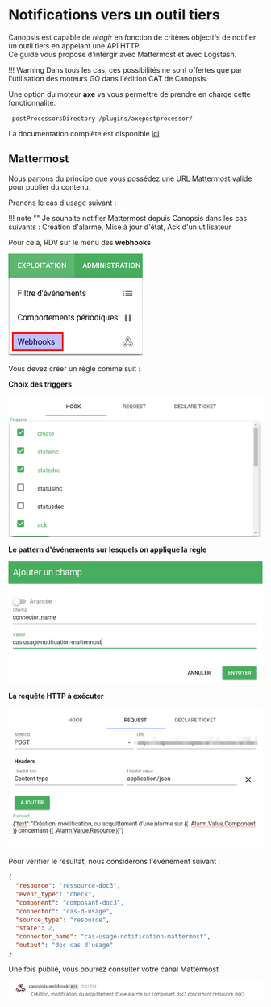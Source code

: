 # Notifications vers un outil tiers

Canopsis est capable de *réagir* en fonction de critères objectifs de notifier un outil tiers en appelant une API HTTP.  
Ce guide vous propose d'intergir avec Mattermost et avec Logstash.  

!!! Warning
    Dans tous les cas, ces possibilités ne sont offertes que par l'utilisation des moteurs GO dans l'édition CAT de Canopsis.  

Une option du moteur **axe** va vous permettre de prendre en charge cette fonctionnalité.

````
-postProcessorsDirectory /plugins/axepostprocessor/
````

La documentation complète est disponible [ici](../../../guide-administration/webhooks/)


## Mattermost

Nous partons du principe que vous possédez une URL Mattermost valide pour publier du contenu.  

Prenons le cas d'usage suivant : 

!!! note ""
    Je souhaite notifier Mattermost depuis Canopsis dans les cas suivants :
    Création d'alarme, Mise à jour d'état, Ack d'un utilisateur

Pour cela, RDV sur le menu des **webhooks**

![Menu Webhooks](./img/notification_mattermost_menu.png "Menu Webhooks")  


Vous devez créer un règle comme suit : 

**Choix des triggers**

![Choix triggers](./img/notification_mattermost_choix_trigger.png "Choix des triggers")  

**Le pattern d'événements sur lesquels on applique la règle**

![Pattern d'événements](./img/notification_mattermost_edit_pattern.png "Pattern d'événements")  

**La requête HTTP à exécuter**

![Requête HTTP](./img/notification_mattermost_request.png "Requête HTTP")  

Pour vérifier le résultat, nous considérons l'événement suivant :  

````json
{
  "resource": "ressource-doc3", 
  "event_type": "check", 
  "component": "composant-doc3", 
  "connector": "cas-d-usage", 
  "source_type": "resource", 
  "state": 2, 
  "connector_name": "cas-usage-notification-mattermost", 
  "output": "doc cas d'usage"
}

````

Une fois publié, vous pourrez consulter votre canal Mattermost

![Resultats](./img/notification_mattermost_resultat.png "Résultats Mattermost")  

